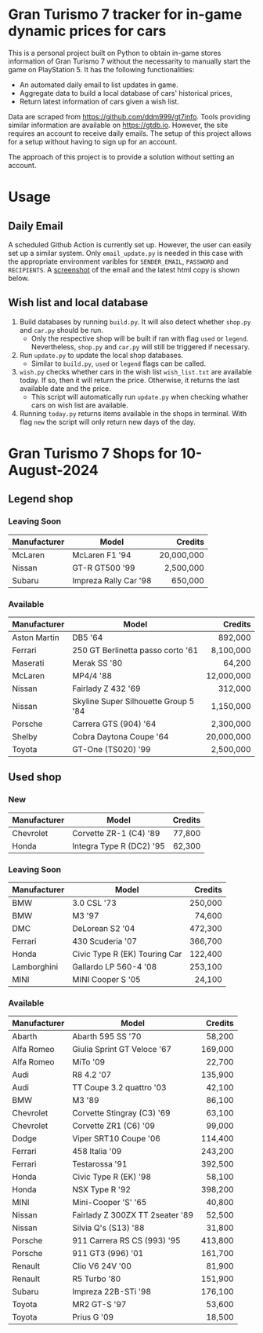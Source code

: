 # Gran Turismo 7 tracker for in-game dynamic prices for cars

This is a personal project built on Python to obtain in-game stores information of Gran Turismo 7 without the necessarity to manually start the game on PlayStation 5. It has the following functionalities:

- An automated daily email to list updates in game.
- Aggregate data to build a local database of cars' historical prices,
- Return latest information of cars given a wish list.

Data are scraped from https://github.com/ddm999/gt7info. Tools providing similar information are available on https://gtdb.io. However, the site requires an account to receive daily emails. The setup of this project allows for a setup without having to sign up for an account.

The approach of this project is to provide a solution without setting an account.

# Usage

## Daily Email

A scheduled Github Action is currently set up. However, the user can easily set up a similar system. Only `email_update.py` is needed in this case with the appropriate environment varibles for `SENDER_EMAIL`, `PASSWORD` and `RECIPIENTS`. A [screenshot](https://raw.githubusercontent.com/marcohoucheng/Gran-Turismo-7-Price-Tracker/main/data/email_screenshot.png) of the email and the latest html copy is shown below.

## Wish list and local database

1. Build databases by running `build.py`. It will also detect whether `shop.py` and `car.py` should be run.
    - Only the respective shop will be built if ran with flag `used` or `legend`. Nevertheless, `shop.py` and `car.py` will still be triggered if necessary.
2. Run `update.py` to update the local shop databases.
    - Similar to `build.py`, `used` or `legend` flags can be called.
3. `wish.py` checks whether cars in the wish list `wish_list.txt` are available today. If so, then it will return the price. Otherwise, it returns the last available date and the price.
    - This script will automatically run `update.py` when checking whather cars on wish list are available.
4. Running `today.py` returns items available in the shops in terminal. With flag `new` the script will only return new days of the day.


# Gran Turismo 7 Shops for 10-August-2024



## Legend shop

### Leaving Soon
 | Manufacturer | Model | Credits |
 | --- | --- | --: |
|McLaren|McLaren F1 '94|20,000,000|
|Nissan|GT-R GT500 '99|2,500,000|
|Subaru|Impreza Rally Car '98|650,000|

### Available
 | Manufacturer | Model | Credits |
 | --- | --- | --: |
|Aston Martin|DB5 '64|892,000|
|Ferrari|250 GT Berlinetta passo corto '61|8,100,000|
|Maserati|Merak SS '80|64,200|
|McLaren|MP4/4 '88|12,000,000|
|Nissan|Fairlady Z 432 '69|312,000|
|Nissan|Skyline Super Silhouette Group 5 '84|1,150,000|
|Porsche|Carrera GTS (904) '64|2,300,000|
|Shelby|Cobra Daytona Coupe '64|20,000,000|
|Toyota|GT-One (TS020) '99|2,500,000|


## Used shop

### New
 | Manufacturer | Model | Credits |
 | --- | --- | --: |
|Chevrolet|Corvette ZR-1 (C4) '89|77,800|
|Honda|Integra Type R (DC2) '95|62,300|

### Leaving Soon
 | Manufacturer | Model | Credits |
 | --- | --- | --: |
|BMW|3.0 CSL '73|250,000|
|BMW|M3 '97|74,600|
|DMC|DeLorean S2 '04|472,300|
|Ferrari|430 Scuderia '07|366,700|
|Honda|Civic Type R (EK) Touring Car|122,400|
|Lamborghini|Gallardo LP 560-4 '08|253,100|
|MINI|MINI Cooper S '05|24,100|

### Available
 | Manufacturer | Model | Credits |
 | --- | --- | --: |
|Abarth|Abarth 595 SS '70|58,200|
|Alfa Romeo|Giulia Sprint GT Veloce '67|169,000|
|Alfa Romeo|MiTo '09|22,700|
|Audi|R8 4.2 '07|135,900|
|Audi|TT Coupe 3.2 quattro '03|42,100|
|BMW|M3 '89|86,100|
|Chevrolet|Corvette Stingray (C3) '69|63,100|
|Chevrolet|Corvette ZR1 (C6) '09|99,000|
|Dodge|Viper SRT10 Coupe '06|114,400|
|Ferrari|458 Italia '09|243,200|
|Ferrari|Testarossa '91|392,500|
|Honda|Civic Type R (EK) '98|58,100|
|Honda|NSX Type R '92|398,200|
|MINI|Mini-Cooper 'S' '65|40,800|
|Nissan|Fairlady Z 300ZX TT 2seater '89|52,500|
|Nissan|Silvia Q's (S13) '88|31,800|
|Porsche|911 Carrera RS CS (993) '95|413,800|
|Porsche|911 GT3 (996) '01|161,700|
|Renault|Clio V6 24V '00|81,900|
|Renault|R5 Turbo '80|151,900|
|Subaru|Impreza 22B-STi '98|176,100|
|Toyota|MR2 GT-S '97|53,600|
|Toyota|Prius G '09|18,500|
